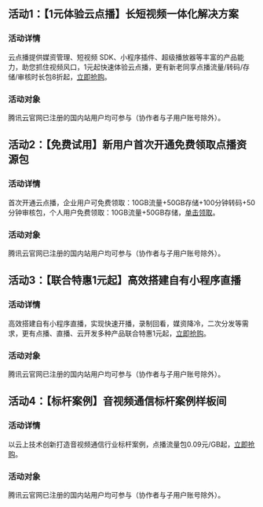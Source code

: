 ## 活动1：【1元体验云点播】长短视频一体化解决方案
### 活动详情
云点播提供媒资管理、短视频 SDK、小程序插件、超级播放器等丰富的产品能力，助您抓住视频风口，1元起快速体验云点播，更有新老同享点播流量/转码/存储/审核时长包8折起，[立即抢购](https://cloud.tencent.com/act/pro/vod?from=17511)。
### 活动对象
腾讯云官网已注册的国内站用户均可参与（协作者与子用户账号除外）。

## 活动2：【免费试用】新用户首次开通免费领取点播资源包
### 活动详情
首次开通云点播，企业用户可免费领取：10GB流量+50GB存储+100分钟转码+50分钟审核包，个人用户免费领取：10GB流量+50GB存储，[单击领取](https://cloud.tencent.com/act/pro/video_freetrial?from=14867)。

### 活动对象
腾讯云官网已注册的国内站用户均可参与（协作者与子用户账号除外）。


## 活动3：【联合特惠1元起】高效搭建自有小程序直播
### 活动详情
高效搭建自有小程序直播，实现快速开播，录制回看，媒资降冷，二次分发等需求，更有点播、直播、云开发多种产品联合特惠1元起，[立即抢购](https://cloud.tencent.com/act/pro/vod_tcb?from=19250)。

### 活动对象
腾讯云官网已注册的国内站用户均可参与（协作者与子用户账号除外）。

## 活动4：【标杆案例】音视频通信标杆案例样板间
### 活动详情
以云上技术创新打造音视频通信行业标杆案例，点播流量包0.09元/GB起，[立即抢购](https://cloud.tencent.com/act/event/video_BestPractices?from=19251)。

### 活动对象
腾讯云官网已注册的国内站用户均可参与（协作者与子用户账号除外）。


